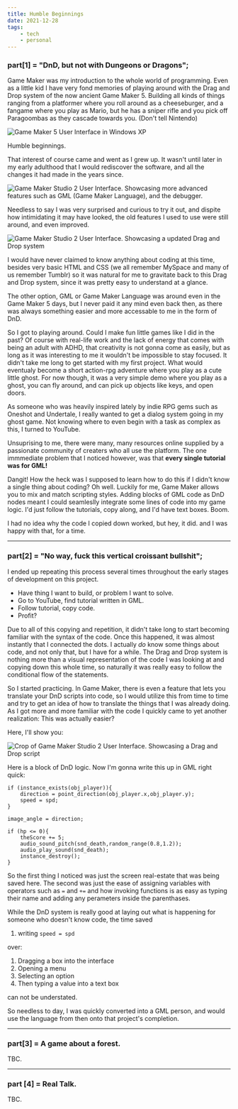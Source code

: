 ```yaml
---
title: Humble Beginnings
date: 2021-12-28
tags:
    - tech
    - personal
---
```


### part[1] = "DnD, but not with Dungeons or Dragons";

Game Maker was my introduction to the whole world of programming. Even as a little kid I have very fond memories of playing around with the Drag and Drop system of the now ancient Game Maker 5. Building all kinds of things ranging from a platformer where you roll around as a cheeseburger, and a fangame where you play as Mario, but he has a sniper rifle and you pick off Paragoombas as they cascade towards you. (Don't tell Nintendo)

<img 
	 src="https://static.wikia.nocookie.net/gamemaker/images/d/dd/Version_5.png"
	 alt="Game Maker 5 User Interface in Windows XP"
	 >
	 
Humble beginnings.

That interest of course came and went as I grew up. It wasn't until later in my early adulthood that I would rediscover the software, and all the changes it had made in the years since.

<img 
	 src="https://m.media-amazon.com/images/G/01/DeveloperBlogs/AppstoreBlogs/GameMakerStudio2/0125_Debugging_image2._CB487876990_.png"
	 alt="Game Maker Studio 2 User Interface. Showcasing more advanced features such as GML (Game Maker Language), and the debugger."
	 >
	 
Needless to say I was very surprised and curious to try it out, and dispite how intimidating it may have looked, the old features I used to use were still around, and even improved.

<img 
	 src="https://i.gyazo.com/63749de4741125b29397d01d879ddf10.png"
	 alt="Game Maker Studio 2 User Interface. Showcasing a updated Drag and Drop system"
	 >

I would have never claimed to know anything about coding at this time, besides very basic HTML and CSS (we all remember MySpace and many of us remember Tumblr) so it was natural for me to gravitate back to this Drag and Drop system, since it was pretty easy to understand at a glance.

The other option, GML or Game Maker Language was around even in the Game Maker 5 days, but I never paid it any mind even back then, as there was always something easier and more accessable to me in the form of DnD. 

So I got to playing around. Could I make fun little games like I did in the past? Of course with real-life work and the lack of energy that comes with being an adult with ADHD, that creativity is not gonna come as easily, but as long as it was interesting to me it wouldn't be impossible to stay focused. It didn't take me long to get started with my first project. What would eventualy become a short action-rpg adventure where you play as a cute little ghost. For now though, it was a very simple demo where you play as a ghost, you can fly around, and can pick up objects like keys, and open doors.

As someone who was heavily inspired lately by indie RPG gems such as Oneshot and Undertale, I really wanted to get a dialog system going in my ghost game. Not knowing where to even begin with a task as complex as this, I turned to YouTube.

Unsuprising to me, there were many, many resources online supplied by a passionate community of creaters who all use the platform. The one immmediate problem that I noticed however, was that **every single tutorial was for GML!**

Dangit! How the heck was I supposed to learn how to do this if I didn't know a single thing about coding? Oh well. Luckily for me, Game Maker allows you to mix and match scripting styles. Adding blocks of GML code as DnD nodes meant I could seamleslly integrate some lines of code into my game logic. I'd just follow the tutorials, copy along, and I'd have text boxes. Boom.

I had no idea why the code I copied down worked, but hey, it did. and I was happy with that, for a time.

---

### part[2] = "No way, fuck this vertical croissant bullshit";

I ended up repeating this process several times throughout the early stages of development on this project.
	
- Have thing I want to build, or problem I want to solve.
- Go to YouTube, find tutorial written in GML.
- Follow tutorial, copy code.
- Profit?

Due to all of this copying and repetition, it didn't take long to start becoming familiar with the syntax of the code. Once this happened, it was almost instantly that I connected the dots. I actually *do* know some things about code, and not only that, but I have for a while. The Drag and Drop system is nothing more than a visual representation of the code I was looking at and copying down this whole time, so naturally it was really easy to follow the conditional flow of the statements.

So I started practicing. In Game Maker, there is even a feature that lets you translate your DnD scripts into code, so I would utilize this from time to time and try to get an idea of how to translate the things that I was already doing. As I got more and more familiar with the code I quickly came to yet another realization: This was actually easier?

Here, I'll show you:

<img 
	 src="dndexample.png"
	 alt="Crop of Game Maker Studio 2 User Interface. Showcasing a Drag and Drop script"
	 >



Here is a block of DnD logic. Now I'm gonna write this up in GML right quick:

```gml
if (instance_exists(obj_player)){
	direction = point_direction(obj_player.x,obj_player.y);
	speed = spd;
}

image_angle = direction;

if (hp <= 0){
	theScore += 5;
	audio_sound_pitch(snd_death,random_range(0.8,1.2));
	audio_play_sound(snd_death);
	instance_destroy();
}
```

So the first thing I noticed was just the screen real-estate that was being saved here. The second was just the ease of assigning variables with operators such as `=` and `+=` and how invoking functions is as easy as typing their name and adding any perameters inside the parenthases. 

While the DnD system is really good at laying out what is happening for someone who doesn't know code, the time saved 

1) writing `speed = spd`

over: 

1) Dragging a box into the interface
2) Opening a menu
3) Selecting an option
4) Then typing a value into a text box

can not be understated.

So needless to day, I was quickly converted into a GML person, and would use the language from then onto that project's completion.

---

### part[3] = A game about a forest.

TBC.

---

### part [4] = Real Talk.

TBC.